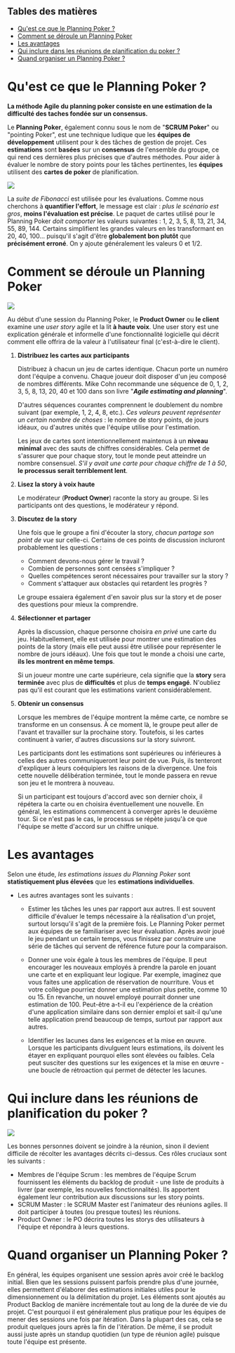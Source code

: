 ## Tables des matières

- [Qu'est ce que le Planning Poker ?](#quest-ce-que-le-planning-poker-)
- [Comment se déroule un Planning Poker](#comment-se-déroule-un-planning-poker)
- [Les avantages](#les-avantages)
- [Qui inclure dans les réunions de planification du poker ?](#qui-inclure-dans-les-réunions-de-planification-du-poker-)
- [Quand organiser un Planning Poker ?](#quand-organiser-un-planning-poker-)

# Qu'est ce que le Planning Poker ?

**La méthode Agile du planning poker consiste en une estimation de la difficulté des taches fondée sur un consensus.**

Le **Planning Poker**, également connu sous le nom de "**SCRUM Poker**" ou "pointing Poker", est une technique ludique que les **équipes de développement** utilisent pour k des tâches de gestion de projet.
Ces **estimations** sont **basées** sur un **consensus** de l'ensemble du groupe, ce qui rend ces dernières plus précises que d'autres méthodes.
Pour aider à évaluer le nombre de story points pour les tâches pertinentes, les **équipes** utilisent des **cartes de poker** de planification.

![](assets/cards.png)

La *suite de Fibonacci* est utilisée pour les évaluations.
Comme nous cherchons à **quantifier l'effort**, le message est clair : *plus le scénario est gros*, **moins l'évaluation est précise**.
Le paquet de cartes utilisé pour le Planning Poker *doit comporter* les valeurs suivantes : 1, 2, 3, 5, 8, 13, 21, 34, 55, 89, 144.
Certains simplifient les grandes valeurs en les transformant en 20, 40, 100... puisqu'il s'agit d'être **globalement bon plutôt** que **précisément erroné**.
On y ajoute généralement les valeurs 0 et 1/2.

# Comment se déroule un Planning Poker

![](assets/meeting.jpg)

Au début d'une session du Planning Poker, le **Product Owner** ou **le client** examine une *user story* agile et la lit **à haute voix**.
Une user story est une explication générale et informelle d'une fonctionnalité logicielle qui décrit comment elle offrira de la valeur à l'utilisateur final (c'est-à-dire le client).

1. **Distribuez les cartes aux participants**

   Distribuez à chacun un jeu de cartes identique. Chacun porte un numéro dont l'équipe a convenu. Chaque joueur doit disposer d'un jeu composé de nombres différents. Mike Cohn recommande une séquence de 0, 1, 2, 3, 5, 8, 13, 20, 40 et 100 dans son livre "***Agile estimating and planning***".

   D'autres séquences courantes comprennent le doublement du nombre suivant (par exemple, 1, 2, 4, 8, etc.). *Ces valeurs peuvent représenter un certain nombre de choses* : le nombre de story points, de jours idéaux, ou d'autres unités que l'équipe utilise pour l'estimation.
   
   Les jeux de cartes sont intentionnellement maintenus à un **niveau minimal** avec des sauts de chiffres considérables. Cela permet de s'assurer que pour chaque story, tout le monde peut atteindre un nombre consensuel. *S'il y avait une carte pour chaque chiffre de 1 à 50*, **le processus serait terriblement lent**.

2. **Lisez la story à voix haute**

   Le modérateur (**Product Owner**) raconte la story au groupe. Si les participants ont des questions, le modérateur y répond.

3. **Discutez de la story**

   Une fois que le groupe a fini d'écouter la story, *chacun partage son point de vue* sur celle-ci. Certains de ces points de discussion incluront probablement les questions :

   - Comment devons-nous gérer le travail ?
   - Combien de personnes sont censées s'impliquer ?
   - Quelles compétences seront nécessaires pour travailler sur la story ?
   - Comment s'attaquer aux obstacles qui retardent les progrès ?

   Le groupe essaiera également d'en savoir plus sur la story et de poser des questions pour mieux la comprendre.

4. **Sélectionner et partager**

   Après la discussion, chaque personne choisira *en privé* une carte du jeu. Habituellement, elle est utilisée pour montrer une estimation des points de la story (mais elle peut aussi être utilisée pour représenter le nombre de jours idéaux). Une fois que tout le monde a choisi une carte, **ils les montrent en même temps**.

   Si un joueur montre une carte supérieure, cela signifie que la **story** sera **terminée** avec plus de **difficultés** et plus de **temps engagé**. N'oubliez pas qu'il est courant que les estimations varient considérablement.

5. **Obtenir un consensus**

   Lorsque les membres de l'équipe montrent la même carte, ce nombre se transforme en un consensus. À ce moment là, le groupe peut aller de l'avant et travailler sur la prochaine story. Toutefois, si les cartes continuent à varier, d'autres discussions sur la story suivront.
   
   Les participants dont les estimations sont supérieures ou inférieures à celles des autres communiqueront leur point de vue. Puis, ils tenteront d'expliquer à leurs coéquipiers les raisons de la divergence.
   Une fois cette nouvelle délibération terminée, tout le monde passera en revue son jeu et le montrera à nouveau.
   
   Si un participant est toujours d'accord avec son dernier choix, il répétera la carte ou en choisira éventuellement une nouvelle. En général, les estimations commencent à converger après le deuxième tour. Si ce n'est pas le cas, le processus se répète jusqu'à ce que l'équipe se mette d'accord sur un chiffre unique.

# Les avantages

Selon une étude, *les estimations issues du Planning Poker* sont **statistiquement plus élevées** que les **estimations individuelles**.

- Les autres avantages sont les suivants :
  
  - Estimer les tâches les unes par rapport aux autres. Il est souvent difficile d'évaluer le temps nécessaire à la réalisation d'un projet, surtout lorsqu'il s'agit de la première fois.
  Le Planning Poker permet aux équipes de se familiariser avec leur évaluation. Après avoir joué le jeu pendant un certain temps, vous finissez par construire une série de tâches qui servent de référence future pour la comparaison.
  
  - Donner une voix égale à tous les membres de l'équipe. Il peut encourager les nouveaux employés à prendre la parole en jouant une carte et en expliquant leur logique. Par exemple, imaginez que vous faites une application de réservation de nourriture. Vous et votre collègue pourriez donner une estimation plus petite, comme 10 ou 15. En revanche, un nouvel employé pourrait donner une estimation de 100. Peut-être a-t-il eu l'expérience de la création d'une application similaire dans son dernier emploi et sait-il qu'une telle application prend beaucoup de temps, surtout par rapport aux autres.
  
  - Identifier les lacunes dans les exigences et la mise en œuvre. Lorsque les participants divulguent leurs estimations, ils doivent les étayer en expliquant pourquoi elles sont élevées ou faibles. Cela peut susciter des questions sur les exigences et la mise en œuvre - une boucle de rétroaction qui permet de détecter les lacunes.

# Qui inclure dans les réunions de planification du poker ?

![](assets/team.jpg)

Les bonnes personnes doivent se joindre à la réunion, sinon il devient difficile de récolter les avantages décrits ci-dessus. Ces rôles cruciaux sont les suivants :

- Membres de l'équipe Scrum : les membres de l'équipe Scrum fournissent les éléments du backlog de produit - une liste de produits à livrer (par exemple, les nouvelles fonctionnalités). Ils apportent également leur contribution aux discussions sur les story points.
- SCRUM Master : le SCRUM Master est l'animateur des réunions agiles. Il doit participer à toutes (ou presque toutes) les réunions.
- Product Owner : le PO décrira toutes les storys des utilisateurs à l'équipe et répondra à leurs questions.

# Quand organiser un Planning Poker ?

En général, les équipes organisent une session après avoir créé le backlog initial. Bien que les sessions puissent parfois prendre plus d'une journée, elles permettent d'élaborer des estimations initiales utiles pour le dimensionnement ou la délimitation du projet.
Les éléments sont ajoutés au Product Backlog de manière incrémentale tout au long de la durée de vie du projet. C'est pourquoi il est généralement plus pratique pour les équipes de mener des sessions une fois par itération.
Dans la plupart des cas, cela se produit quelques jours après la fin de l'itération. De même, il se produit aussi juste après un standup quotidien (un type de réunion agile) puisque toute l'équipe est présente.